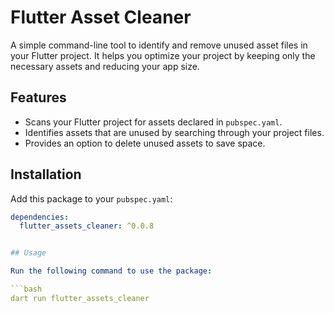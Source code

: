 # Flutter Asset Cleaner

A simple command-line tool to identify and remove unused asset files in your Flutter project. It helps you optimize your project by keeping only the necessary assets and reducing your app size.

## Features

- Scans your Flutter project for assets declared in `pubspec.yaml`.
- Identifies assets that are unused by searching through your project files.
- Provides an option to delete unused assets to save space.

## Installation

Add this package to your `pubspec.yaml`:

```yaml
dependencies:
  flutter_assets_cleaner: ^0.0.8


## Usage

Run the following command to use the package:

```bash
dart run flutter_assets_cleaner
```